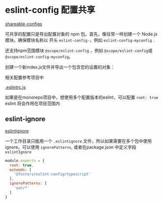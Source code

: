 # eslint-config 配置共享


[shareable-configs](https://eslint.org/docs/latest/developer-guide/shareable-configs)

可共享的配置只是导出配置对象的 npm 包。首先，像往常一样创建一个 Node.js 模块。确保模块名称以 开头 `eslint-config-`，例如 `eslint-config-myconfig` .

还支持npm范围模块 `@scope/eslint-config` ，例如 `@scope/eslint-config`或`@scope/eslint-config-myconfig`。

创建一个新index.js文件并导出一个包含您的设置的对象：

相关配置参考项目中

[.eslintrc.js](./.eslintrc.js)

如果是在monorepo项目中，想使用多个配置版本的eslint，可以配置 `root: true` eslint 将会作用在项目范围内

## eslint-ignore

[eslintignore](https://eslint.org/docs/latest/user-guide/configuring/ignoring-code)


一个工作目录只能用一个 `.eslintignore` 文件，所以如果需要在多个包中使用ignore，可以使用 `ignorePatterns`, 或者在package.json 中定义字段 `eslintIgnore`

```js
module.exports = {
  root: true,
  extends: [
    '@fostars/eslint-config/typescript'
  ],
  ignorePatterns: [
    'out/*'
  ]
}
```